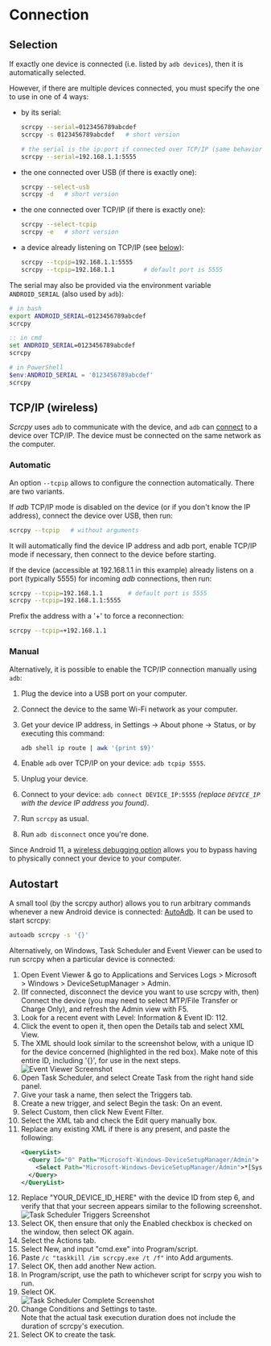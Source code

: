 # Connection

## Selection

If exactly one device is connected (i.e. listed by `adb devices`), then it is
automatically selected.

However, if there are multiple devices connected, you must specify the one to
use in one of 4 ways:
 - by its serial:
   ```bash
   scrcpy --serial=0123456789abcdef
   scrcpy -s 0123456789abcdef   # short version

   # the serial is the ip:port if connected over TCP/IP (same behavior as adb)
   scrcpy --serial=192.168.1.1:5555
   ```
 - the one connected over USB (if there is exactly one):
   ```bash
   scrcpy --select-usb
   scrcpy -d   # short version
   ```
 - the one connected over TCP/IP (if there is exactly one):
   ```bash
   scrcpy --select-tcpip
   scrcpy -e   # short version
   ```
 - a device already listening on TCP/IP (see [below](#tcpip-wireless)):
   ```bash
   scrcpy --tcpip=192.168.1.1:5555
   scrcpy --tcpip=192.168.1.1        # default port is 5555
   ```

The serial may also be provided via the environment variable `ANDROID_SERIAL`
(also used by `adb`):

```bash
# in bash
export ANDROID_SERIAL=0123456789abcdef
scrcpy
```

```cmd
:: in cmd
set ANDROID_SERIAL=0123456789abcdef
scrcpy
```

```powershell
# in PowerShell
$env:ANDROID_SERIAL = '0123456789abcdef'
scrcpy
```


## TCP/IP (wireless)

_Scrcpy_ uses `adb` to communicate with the device, and `adb` can [connect] to a
device over TCP/IP. The device must be connected on the same network as the
computer.

[connect]: https://developer.android.com/studio/command-line/adb.html#wireless


### Automatic

An option `--tcpip` allows to configure the connection automatically. There are
two variants.

If _adb_ TCP/IP mode is disabled on the device (or if you don't know the IP
address), connect the device over USB, then run:

```bash
scrcpy --tcpip   # without arguments
```

It will automatically find the device IP address and adb port, enable TCP/IP
mode if necessary, then connect to the device before starting.

If the device (accessible at 192.168.1.1 in this example) already listens on a
port (typically 5555) for incoming _adb_ connections, then run:

```bash
scrcpy --tcpip=192.168.1.1       # default port is 5555
scrcpy --tcpip=192.168.1.1:5555
```

Prefix the address with a '+' to force a reconnection:

```bash
scrcpy --tcpip=+192.168.1.1
```


### Manual

Alternatively, it is possible to enable the TCP/IP connection manually using
`adb`:

1. Plug the device into a USB port on your computer.
2. Connect the device to the same Wi-Fi network as your computer.
3. Get your device IP address, in Settings → About phone → Status, or by
   executing this command:

    ```bash
    adb shell ip route | awk '{print $9}'
    ```

4. Enable `adb` over TCP/IP on your device: `adb tcpip 5555`.
5. Unplug your device.
6. Connect to your device: `adb connect DEVICE_IP:5555` _(replace `DEVICE_IP`
with the device IP address you found)_.
7. Run `scrcpy` as usual.
8. Run `adb disconnect` once you're done.

Since Android 11, a [wireless debugging option][adb-wireless] allows you to
bypass having to physically connect your device to your computer.

[adb-wireless]: https://developer.android.com/studio/command-line/adb#wireless-android11-command-line


## Autostart

A small tool (by the scrcpy author) allows you to run arbitrary commands
whenever a new Android device is connected: [AutoAdb]. It can be used to start
scrcpy:

```bash
autoadb scrcpy -s '{}'
```

Alternatively, on Windows, Task Scheduler and Event Viewer can be used to run
scrcpy when a particular device is connected:

1. Open Event Viewer & go to Applications and Services Logs > Microsoft >
   Windows > DeviceSetupManager > Admin.
2. (If connected, disconnect the device you want to use scrcpy with, then)
   Connect the device (you may need to select MTP/File Transfer or Charge
   Only), and refresh the Admin view with F5.
4. Look for a recent event with Level: Information & Event ID: 112.
5. Click the event to open it, then open the Details tab and select XML View.
6. The XML should look similar to the screenshot below, with a unique ID
   for the device concerned (highlighted in the red box). Make note of this
   entire ID, including '{}', for use in the next steps.  
   ![Event Viewer Screenshot](https://github.com/Genymobile/scrcpy/assets/58115698/b85dcb05-d68b-44b2-ac73-87f878f68aad)
8. Open Task Scheduler, and select Create Task from the right hand side panel.
9. Give your task a name, then select the Triggers tab.
10. Create a new trigger, and select Begin the task: On an event.
11. Select Custom, then click New Event Filter.
12. Select the XML tab and check the Edit query manually box.
13. Replace any existing XML if there is any present, and paste the following:
    ```xml
    <QueryList>
      <Query Id="0" Path="Microsoft-Windows-DeviceSetupManager/Admin">
        <Select Path="Microsoft-Windows-DeviceSetupManager/Admin">*[System[Provider[@Name='Microsoft-Windows-DeviceSetupManager'] and (Level=4 or Level=0) and (EventID=112)]] and *[EventData[Data[@Name='Prop_ContainerId'] and (Data='YOUR_DEVICE_ID_HERE')]]</Select>
      </Query>
    </QueryList>
    ```
 14. Replace "YOUR_DEVICE_ID_HERE" with the device ID from step 6, and verify
     that that your secreen appears similar to the following screenshot.  
     ![Task Scheduler Triggers Screenshot](https://github.com/Genymobile/scrcpy/assets/58115698/fa808038-a133-4e6b-9491-65b674a2f003)
 15. Select OK, then ensure that only the Enabled checkbox is checked on the
     window, then select OK again.
 16. Select the Actions tab.
 17. Select New, and input "cmd.exe" into Program/script.
 18. Paste `/c "taskkill /im scrcpy.exe /t /f"` into Add arguments.
 19. Select OK, then add another New action.
 20. In Program/script, use the path to whichever script for scrpy you wish
     to run.
 21. Select OK.  
     ![Task Scheduler Complete Screenshot](https://github.com/Genymobile/scrcpy/assets/58115698/c0c6516e-023f-4c0e-a10b-3a0099db918d)
 22. Change Conditions and Settings to taste.  
     Note that the actual task execution duration does not include the duration
     of scrcpy's execution.
 23. Select OK to create the task.




[AutoAdb]: https://github.com/rom1v/autoadb
